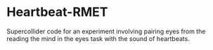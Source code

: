 # Heartbeat-RMET
Supercollider code for an experiment involving pairing eyes from the reading the mind in the eyes task with the sound of heartbeats.
